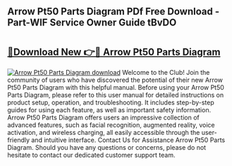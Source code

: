 ## Arrow Pt50 Parts Diagram PDf Free Download - Part-WIF Service Owner Guide tBvDO

# <h2><a href="http://dfs0cy.blite.top/?on=Arrow+Pt50+Parts+Diagram">🔗Download New 👉🔴 Arrow Pt50 Parts Diagram</a></h2>

[![Arrow Pt50 Parts Diagram download](https://i.imgur.com/lujVjoI.png)](http://dfs0cy.blite.top/?on=Arrow+Pt50+Parts+Diagram)
Welcome to the Club! Join the community of users who have discovered the potential of their new Arrow Pt50 Parts Diagram with this helpful manual. Before using your Arrow Pt50 Parts Diagram, please refer to this user manual for detailed instructions on product setup, operation, and troubleshooting. It includes step-by-step guides for using each feature, as well as important safety information. Arrow Pt50 Parts Diagram offers users an impressive collection of advanced features, such as facial recognition, augmented reality, voice activation, and wireless charging, all easily accessible through the user-friendly and intuitive interface. Contact Us for Assistance Arrow Pt50 Parts Diagram. Should you have any questions or concerns, please do not hesitate to contact our dedicated customer support team.

